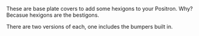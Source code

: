 These are base plate covers to add some hexigons to your Positron.  Why?  Becasue hexigons are the bestigons. 

There are two versions of each, one includes the bumpers built in. 

